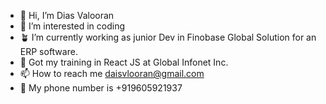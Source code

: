 - 👋 Hi, I’m Dias Valooran
- 👀 I’m interested in coding
- 🪴 I’m currently working as junior Dev in Finobase Global Solution for an ERP software.
- 🌱 Got my training in React JS at Global Infonet Inc.
- 📫 How to reach me daisvlooran@gmail.com
- 📱 My phone number is  +919605921937

<!---
ediot3/ediot3 is a ✨ special ✨ repository because its `README.md` (this file) appears on your GitHub profile.
You can click the Preview link to take a look at your changes.
--->
